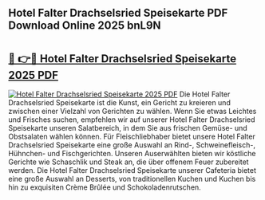 ## Hotel Falter Drachselsried Speisekarte PDF Download Online 2025 bnL9N

# <h2><a href="http://gcbqpl.nevu.top/?p=Hotel+Falter+Drachselsried+Speisekarte">🔗 👉🔴 Hotel Falter Drachselsried Speisekarte 2025 PDF</a></h2>

[![Hotel Falter Drachselsried Speisekarte 2025 PDF](https://i.imgur.com/dBaPXMq.png)](http://gcbqpl.nevu.top/?p=Hotel+Falter+Drachselsried+Speisekarte)
Die Hotel Falter Drachselsried Speisekarte ist die Kunst, ein Gericht zu kreieren und zwischen einer Vielzahl von Gerichten zu wählen. Wenn Sie etwas Leichtes und Frisches suchen, empfehlen wir auf unserer Hotel Falter Drachselsried Speisekarte unseren Salatbereich, in dem Sie aus frischen Gemüse- und Obstsalaten wählen können. Für Fleischliebhaber bietet unsere Hotel Falter Drachselsried Speisekarte eine große Auswahl an Rind-, Schweinefleisch-, Hühnchen- und Fischgerichten. Unseren Auserwählten bieten wir köstliche Gerichte wie Schaschlik und Steak an, die über offenem Feuer zubereitet werden. Die Hotel Falter Drachselsried Speisekarte unserer Cafeteria bietet eine große Auswahl an Desserts, von traditionellen Kuchen und Kuchen bis hin zu exquisiten Crème Brûlée und Schokoladenrutschen.
